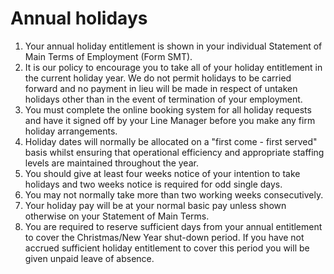 # Annual holidays

1. Your annual holiday entitlement is shown in your individual Statement of Main Terms of Employment (Form SMT).
2. It is our policy to encourage you to take all of your holiday entitlement in the current holiday year. We do not permit holidays to be carried forward and no payment in lieu will be made in respect of untaken holidays other than in the event of termination of your employment.
3. You must complete the online booking system for all holiday requests and have it signed off by your Line Manager before you make any firm holiday arrangements.
4. Holiday dates will normally be allocated on a "first come - first served" basis whilst ensuring that operational efficiency and appropriate staffing levels are maintained throughout the year.
5. You should give at least four weeks notice of your intention to take holidays and two weeks notice is required for odd single days.
6. You may not normally take more than two working weeks consecutively.
7. Your holiday pay will be at your normal basic pay unless shown otherwise on your Statement of Main Terms.
8. You are required to reserve sufficient days from your annual entitlement to cover the Christmas/New Year shut-down period. If you have not accrued sufficient holiday entitlement to cover this period you will be given unpaid leave of absence.
